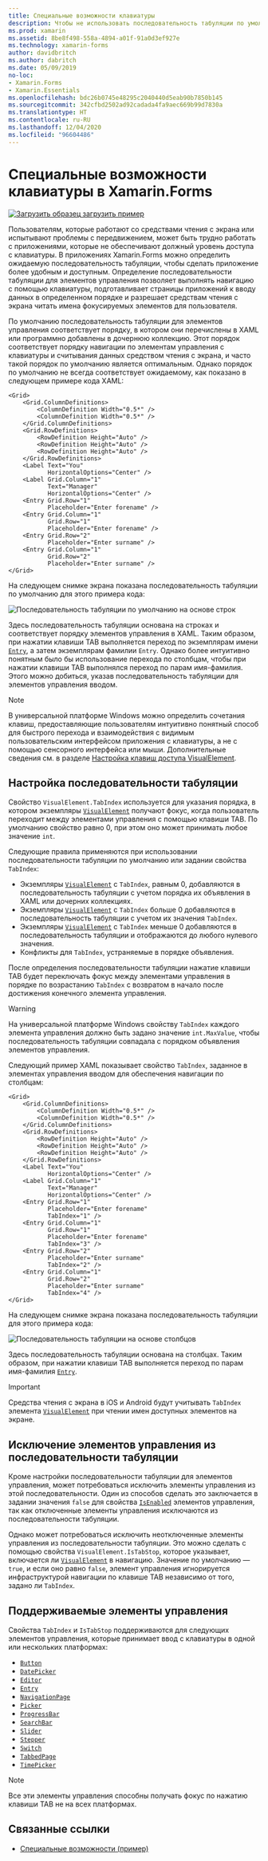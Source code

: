 ```yaml
---
title: Специальные возможности клавиатуры
description: Чтобы не использовать последовательность табуляции по умолчанию, нужно настроить специальные возможности пользовательского интерфейса, указав эту последовательность с помощью свойств TabIndex и IsTabStop.
ms.prod: xamarin
ms.assetid: 8be8f498-558a-4894-a01f-91a0d3ef927e
ms.technology: xamarin-forms
author: davidbritch
ms.author: dabritch
ms.date: 05/09/2019
no-loc:
- Xamarin.Forms
- Xamarin.Essentials
ms.openlocfilehash: bdc26b0745e48295c2040440d5eab90b7850b145
ms.sourcegitcommit: 342cfbd2502ad92cadada4fa9aec669b99d7830a
ms.translationtype: HT
ms.contentlocale: ru-RU
ms.lasthandoff: 12/04/2020
ms.locfileid: "96604486"
---
```

# <a name="keyboard-accessibility-in-no-locxamarinforms"></a>Специальные возможности клавиатуры в Xamarin.Forms

[![Загрузить образец](~/media/shared/download.png) загрузить пример](/samples/xamarin/xamarin-forms-samples/userinterface-accessibility)

Пользователям, которые работают со средствами чтения с экрана или испытывают проблемы с передвижением, может быть трудно работать с приложениями, которые не обеспечивают должный уровень доступа с клавиатуры. В приложениях Xamarin.Forms можно определить ожидаемую последовательность табуляции, чтобы сделать приложение более удобным и доступным. Определение последовательности табуляции для элементов управления позволяет выполнять навигацию с помощью клавиатуры, подготавливает страницы приложений к вводу данных в определенном порядке и разрешает средствам чтения с экрана читать имена фокусируемых элементов для пользователя.

По умолчанию последовательность табуляции для элементов управления соответствует порядку, в котором они перечислены в XAML или программно добавлены в дочернюю коллекцию. Этот порядок соответствует порядку навигации по элементам управления с клавиатуры и считывания данных средством чтения с экрана, и часто такой порядок по умолчанию является оптимальным. Однако порядок по умолчанию не всегда соответствует ожидаемому, как показано в следующем примере кода XAML:

```xaml
<Grid>
    <Grid.ColumnDefinitions>
        <ColumnDefinition Width="0.5*" />
        <ColumnDefinition Width="0.5*" />
    </Grid.ColumnDefinitions>
    <Grid.RowDefinitions>
        <RowDefinition Height="Auto" />
        <RowDefinition Height="Auto" />
        <RowDefinition Height="Auto" />
    </Grid.RowDefinitions>
    <Label Text="You"
           HorizontalOptions="Center" />
    <Label Grid.Column="1"
           Text="Manager"
           HorizontalOptions="Center" />
    <Entry Grid.Row="1"
           Placeholder="Enter forename" />
    <Entry Grid.Column="1"
           Grid.Row="1"
           Placeholder="Enter forename" />
    <Entry Grid.Row="2"
           Placeholder="Enter surname" />
    <Entry Grid.Column="1"
           Grid.Row="2"
           Placeholder="Enter surname" />
</Grid>
```

На следующем снимке экрана показана последовательность табуляции по умолчанию для этого примера кода:

![Последовательность табуляции по умолчанию на основе строк](keyboard-images/default-tab-order.png)

Здесь последовательность табуляции основана на строках и соответствует порядку элементов управления в XAML. Таким образом, при нажатии клавиши TAB выполняется переход по экземплярам имени [`Entry`](xref:Xamarin.Forms.Entry), а затем экземплярам фамилии `Entry`. Однако более интуитивно понятным было бы использование перехода по столбцам, чтобы при нажатии клавиши TAB выполнялся переход по парам имя-фамилия. Этого можно добиться, указав последовательность табуляции для элементов управления вводом.

> [!NOTE]
> В универсальной платформе Windows можно определить сочетания клавиш, предоставляющие пользователям интуитивно понятный способ для быстрого перехода и взаимодействия с видимым пользовательским интерфейсом приложения с клавиатуры, а не с помощью сенсорного интерфейса или мыши. Дополнительные сведения см. в разделе [Настройка клавиш доступа VisualElement](~/xamarin-forms/platform/windows/visualelement-access-keys.md).

## <a name="setting-the-tab-order"></a>Настройка последовательности табуляции

Свойство `VisualElement.TabIndex` используется для указания порядка, в котором экземпляры [`VisualElement`](xref:Xamarin.Forms.VisualElement) получают фокус, когда пользователь переходит между элементами управления с помощью клавиши TAB. По умолчанию свойство равно 0, при этом оно может принимать любое значение `int`.

Следующие правила применяются при использовании последовательности табуляции по умолчанию или задании свойства `TabIndex`:

- Экземпляры [`VisualElement`](xref:Xamarin.Forms.VisualElement) с `TabIndex`, равным 0, добавляются в последовательность табуляции с учетом порядка их объявления в XAML или дочерних коллекциях.
- Экземпляры [`VisualElement`](xref:Xamarin.Forms.VisualElement) с `TabIndex` больше 0 добавляются в последовательность табуляции с учетом их значения `TabIndex`.
- Экземпляры [`VisualElement`](xref:Xamarin.Forms.VisualElement) с `TabIndex` меньше 0 добавляются в последовательность табуляции и отображаются до любого нулевого значения.
- Конфликты для `TabIndex`, устраняемые в порядке объявления.

После определения последовательности табуляции нажатие клавиши TAB будет переключать фокус между элементами управления в порядке по возрастанию `TabIndex` с возвратом в начало после достижения конечного элемента управления.

> [!WARNING]
> На универсальной платформе Windows свойству `TabIndex` каждого элемента управления должно быть задано значение `int.MaxValue`, чтобы последовательность табуляции совпадала с порядком объявления элементов управления.

Следующий пример XAML показывает свойство `TabIndex`, заданное в элементах управления вводом для обеспечения навигации по столбцам:

```xaml
<Grid>
    <Grid.ColumnDefinitions>
        <ColumnDefinition Width="0.5*" />
        <ColumnDefinition Width="0.5*" />
    </Grid.ColumnDefinitions>
    <Grid.RowDefinitions>
        <RowDefinition Height="Auto" />
        <RowDefinition Height="Auto" />
        <RowDefinition Height="Auto" />
    </Grid.RowDefinitions>
    <Label Text="You"
           HorizontalOptions="Center" />
    <Label Grid.Column="1"
           Text="Manager"
           HorizontalOptions="Center" />
    <Entry Grid.Row="1"
           Placeholder="Enter forename"
           TabIndex="1" />
    <Entry Grid.Column="1"
           Grid.Row="1"
           Placeholder="Enter forename"
           TabIndex="3" />
    <Entry Grid.Row="2"
           Placeholder="Enter surname"
           TabIndex="2" />
    <Entry Grid.Column="1"
           Grid.Row="2"
           Placeholder="Enter surname"
           TabIndex="4" />
</Grid>
```

На следующем снимке экрана показана последовательность табуляции для этого примера кода:

![Последовательность табуляции на основе столбцов](keyboard-images/correct-tab-order.png)

Здесь последовательность табуляции основана на столбцах. Таким образом, при нажатии клавиши TAB выполняется переход по парам имя-фамилия [`Entry`](xref:Xamarin.Forms.Entry).

> [!IMPORTANT]
> Средства чтения с экрана в iOS и Android будут учитывать `TabIndex` элемента [`VisualElement`](xref:Xamarin.Forms.VisualElement) при чтении имен доступных элементов на экране.

## <a name="excluding-controls-from-the-tab-order"></a>Исключение элементов управления из последовательности табуляции

Кроме настройки последовательности табуляции для элементов управления, может потребоваться исключить элементы управления из этой последовательности. Один из способов сделать это заключается в задании значения `false` для свойства [`IsEnabled`](xref:Xamarin.Forms.VisualElement) элементов управления, так как отключенные элементы управления исключаются из последовательности табуляции.

Однако может потребоваться исключить неотключенные элементы управления из последовательности табуляции. Это можно сделать с помощью свойства `VisualElement.IsTabStop`, которое указывает, включается ли [`VisualElement`](xref:Xamarin.Forms.VisualElement) в навигацию. Значение по умолчанию — `true`, и если оно равно `false`, элемент управления игнорируется инфраструктурой навигации по клавише TAB независимо от того, задано ли `TabIndex`.

## <a name="supported-controls"></a>Поддерживаемые элементы управления

Свойства `TabIndex` и `IsTabStop` поддерживаются для следующих элементов управления, которые принимает ввод с клавиатуры в одной или нескольких платформах:

- [`Button`](xref:Xamarin.Forms.Button)
- [`DatePicker`](xref:Xamarin.Forms.DatePicker)
- [`Editor`](xref:Xamarin.Forms.Editor)
- [`Entry`](xref:Xamarin.Forms.Entry)
- [`NavigationPage`](xref:Xamarin.Forms.NavigationPage)
- [`Picker`](xref:Xamarin.Forms.Picker)
- [`ProgressBar`](xref:Xamarin.Forms.ProgressBar)
- [`SearchBar`](xref:Xamarin.Forms.SearchBar)
- [`Slider`](xref:Xamarin.Forms.Slider)
- [`Stepper`](xref:Xamarin.Forms.Stepper)
- [`Switch`](xref:Xamarin.Forms.Switch)
- [`TabbedPage`](xref:Xamarin.Forms.TabbedPage)
- [`TimePicker`](xref:Xamarin.Forms.TimePicker)

> [!NOTE]
> Все эти элементы управления способны получать фокус по нажатию клавиши TAB не на всех платформах.

## <a name="related-links"></a>Связанные ссылки

- [Специальные возможности (пример)](/samples/xamarin/xamarin-forms-samples/userinterface-accessibility)
